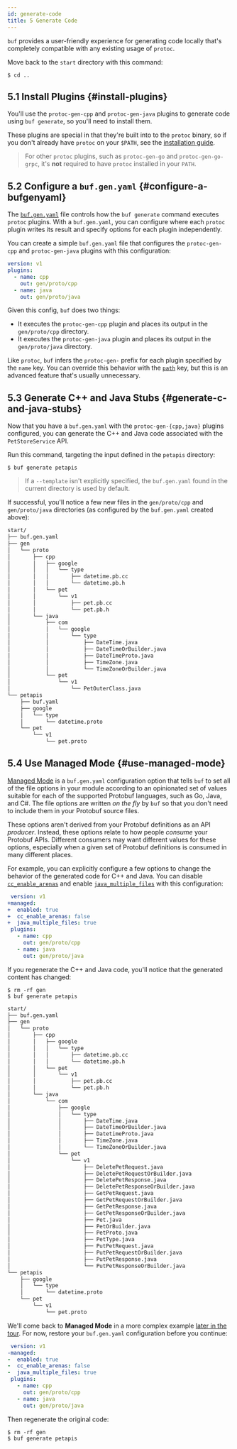 ```yaml
---
id: generate-code
title: 5 Generate Code
---
```


`buf` provides a user-friendly experience for generating code locally that's completely compatible
with any existing usage of `protoc`.

Move back to the `start` directory with this command:

```terminal
$ cd ..
```

## 5.1 Install Plugins {#install-plugins}

You'll use the `protoc-gen-cpp` and `protoc-gen-java` plugins to generate code using `buf generate`,
so you'll need to install them.

These plugins are special in that they're built into to the `protoc` binary, so if you don't already
have `protoc` on your `$PATH`, see the [installation guide][install_protoc].

> For other `protoc` plugins, such as `protoc-gen-go` and `protoc-gen-go-grpc`, it's **not** required
> to have `protoc` installed in your `PATH`.

## 5.2 Configure a `buf.gen.yaml` {#configure-a-bufgenyaml}

The [`buf.gen.yaml`](../configuration/v1/buf-gen-yaml.md) file controls how the `buf generate` command
executes `protoc` plugins. With a `buf.gen.yaml`, you can configure where each `protoc` plugin writes its result
and specify options for each plugin independently.

You can create a simple `buf.gen.yaml` file that configures the `protoc-gen-cpp` and `protoc-gen-java`
plugins with this configuration:

```yaml title="buf.gen.yaml"
version: v1
plugins:
  - name: cpp
    out: gen/proto/cpp
  - name: java
    out: gen/proto/java
```

Given this config, `buf` does two things:

 * It executes the `protoc-gen-cpp` plugin and places its output in the `gen/proto/cpp` directory.
 * It executes the `protoc-gen-java` plugin and places its output in the `gen/proto/java` directory.

Like `protoc`, `buf` infers the `protoc-gen-` prefix for each plugin specified by the `name` key.
You can override this behavior with the [`path`](../configuration/v1/buf-gen-yaml.md#path) key, but
this is an advanced feature that's usually unnecessary.

## 5.3 Generate C++ and Java Stubs {#generate-c-and-java-stubs}

Now that you have a `buf.gen.yaml` with the `protoc-gen-{cpp,java}` plugins configured, you can generate the
C++ and Java code associated with the `PetStoreService` API.

Run this command, targeting the input defined in the `petapis` directory:

```terminal
$ buf generate petapis
```

> If a `--template` isn't explicitly specified, the `buf.gen.yaml` found in the current directory is used by
default.

If successful, you'll notice a few new files in the `gen/proto/cpp` and `gen/proto/java` directories
(as configured by the `buf.gen.yaml` created above):

```sh
start/
├── buf.gen.yaml
├── gen
│   └── proto
│       ├── cpp
│       │   ├── google
│       │   │   └── type
│       │   │       ├── datetime.pb.cc
│       │   │       └── datetime.pb.h
│       │   └── pet
│       │       └── v1
│       │           ├── pet.pb.cc
│       │           └── pet.pb.h
│       └── java
│           ├── com
│           │   └── google
│           │       └── type
│           │           ├── DateTime.java
│           │           ├── DateTimeOrBuilder.java
│           │           ├── DateTimeProto.java
│           │           ├── TimeZone.java
│           │           └── TimeZoneOrBuilder.java
│           └── pet
│               └── v1
│                   └── PetOuterClass.java
└── petapis
    ├── buf.yaml
    ├── google
    │   └── type
    │       └── datetime.proto
    └── pet
        └── v1
            └── pet.proto
```

## 5.4 Use Managed Mode {#use-managed-mode}

[Managed Mode](../generate/managed-mode.md) is a `buf.gen.yaml` configuration option that tells `buf`
to set all of the file options in your module according to an opinionated set of values suitable for each of the
supported Protobuf languages, such as Go, Java, and C#. The file options are written *on the fly* by
`buf` so that you don't need to include them in your Protobuf source files.

These options aren't derived from your Protobuf definitions as an API *producer*. Instead, these
options relate to how people *consume* your Protobuf APIs. Different consumers may want different
values for these options, especially when a given set of Protobuf definitions is consumed in many
different places.

For example, you can explicitly configure a few options to change the behavior of the generated code
for C++ and Java. You can disable [`cc_enable_arenas`][cc_enable_arenas] and enable
[`java_multiple_files`][java_multiple_files] with this configuration:

```yaml title=buf.gen.yaml {2-5}
 version: v1
+managed:
+  enabled: true
+  cc_enable_arenas: false
+  java_multiple_files: true
 plugins:
   - name: cpp
     out: gen/proto/cpp
   - name: java
     out: gen/proto/java
```

If you regenerate the C++ and Java code, you'll notice that the generated content has changed:

```terminal
$ rm -rf gen
$ buf generate petapis
```

```sh
start/
├── buf.gen.yaml
├── gen
│   └── proto
│       ├── cpp
│       │   ├── google
│       │   │   └── type
│       │   │       ├── datetime.pb.cc
│       │   │       └── datetime.pb.h
│       │   └── pet
│       │       └── v1
│       │           ├── pet.pb.cc
│       │           └── pet.pb.h
│       └── java
│           └── com
│               ├── google
│               │   └── type
│               │       ├── DateTime.java
│               │       ├── DateTimeOrBuilder.java
│               │       ├── DatetimeProto.java
│               │       ├── TimeZone.java
│               │       └── TimeZoneOrBuilder.java
│               └── pet
│                   └── v1
│                       ├── DeletePetRequest.java
│                       ├── DeletePetRequestOrBuilder.java
│                       ├── DeletePetResponse.java
│                       ├── DeletePetResponseOrBuilder.java
│                       ├── GetPetRequest.java
│                       ├── GetPetRequestOrBuilder.java
│                       ├── GetPetResponse.java
│                       ├── GetPetResponseOrBuilder.java
│                       ├── Pet.java
│                       ├── PetOrBuilder.java
│                       ├── PetProto.java
│                       ├── PetType.java
│                       ├── PutPetRequest.java
│                       ├── PutPetRequestOrBuilder.java
│                       ├── PutPetResponse.java
│                       └── PutPetResponseOrBuilder.java
└── petapis
    ├── google
    │   └── type
    │       └── datetime.proto
    └── pet
        └── v1
            └── pet.proto
```

We'll come back to **Managed Mode** in a more complex example [later in the tour](use-managed-mode.md).
For now, restore your `buf.gen.yaml` configuration before you continue:

```yaml title=buf.gen.yaml {2-5}
 version: v1
-managed:
-  enabled: true
-  cc_enable_arenas: false
-  java_multiple_files: true
 plugins:
   - name: cpp
     out: gen/proto/cpp
   - name: java
     out: gen/proto/java
```

Then regenerate the original code:

```terminal
$ rm -rf gen
$ buf generate petapis
```

[cc_enable_arenas]: /configuration/v1/buf-gen-yaml.md#cc_enable_arenas
[install_protoc]: https://github.com/protocolbuffers/protobuf#protocol-compiler-installation
[java_multiple_files]: /configuration/v1/buf-gen-yaml.md#java_multiple_files